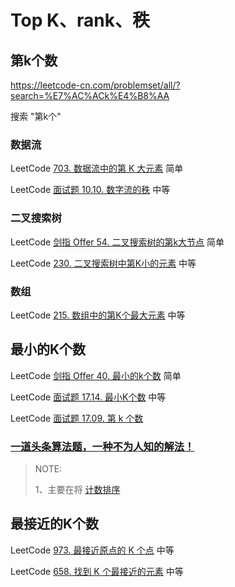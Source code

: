 # Top K、rank、秩

## 第k个数

https://leetcode-cn.com/problemset/all/?search=%E7%AC%ACk%E4%B8%AA

搜索 "第k个"

### 数据流

LeetCode [703. 数据流中的第 K 大元素](https://leetcode-cn.com/problems/kth-largest-element-in-a-stream/) 简单

LeetCode [面试题 10.10. 数字流的秩](https://leetcode-cn.com/problems/rank-from-stream-lcci/) 中等



### 二叉搜索树

LeetCode [剑指 Offer 54. 二叉搜索树的第k大节点](https://leetcode-cn.com/problems/er-cha-sou-suo-shu-de-di-kda-jie-dian-lcof/) 简单

LeetCode [230. 二叉搜索树中第K小的元素](https://leetcode-cn.com/problems/kth-smallest-element-in-a-bst/) 中等



### 数组

LeetCode [215. 数组中的第K个最大元素](https://leetcode-cn.com/problems/kth-largest-element-in-an-array/) 中等



## 最小的K个数

LeetCode [剑指 Offer 40. 最小的k个数](https://leetcode-cn.com/problems/zui-xiao-de-kge-shu-lcof/) 简单

LeetCode [面试题 17.14. 最小K个数](https://leetcode-cn.com/problems/smallest-k-lcci/) 中等

LeetCode [面试题 17.09. 第 k 个数](https://leetcode-cn.com/problems/get-kth-magic-number-lcci/)

### [一道头条算法题，一种不为人知的解法！](https://mp.weixin.qq.com/s/248i87BSGUA89SzcAXig0g)

> NOTE: 
>
> 1、主要在将 [计数排序](https://baike.baidu.com/item/%E8%AE%A1%E6%95%B0%E6%8E%92%E5%BA%8F/8518144?fr=aladdin)



## 最接近的K个数

LeetCode [973. 最接近原点的 K 个点](https://leetcode-cn.com/problems/k-closest-points-to-origin/) 中等

LeetCode [658. 找到 K 个最接近的元素](https://leetcode-cn.com/problems/find-k-closest-elements/) 中等
